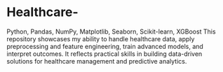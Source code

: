 # Healthcare-
Python, Pandas, NumPy, Matplotlib, Seaborn, Scikit-learn, XGBoost  This repository showcases my ability to handle healthcare data, apply preprocessing and feature engineering, train advanced models, and interpret outcomes. It reflects practical skills in building data-driven solutions for healthcare management and predictive analytics.
